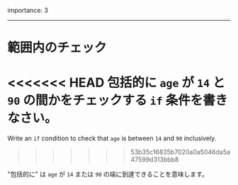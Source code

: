 importance: 3

---

# 範囲内のチェック

<<<<<<< HEAD
包括的に `age` が `14` と `90` の間かをチェックする `if` 条件を書きなさい。
=======
Write an `if` condition to check that `age` is between `14` and `90` inclusively.
>>>>>>> 53b35c16835b7020a0a5046da5a47599d313bbb8

"包括的に" は `age` が `14` または `90` の端に到達できることを意味します。
